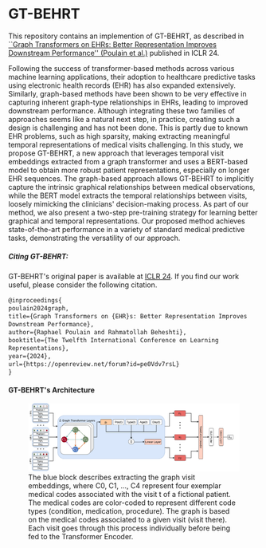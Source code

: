 # GT-BEHRT

This repository contains an implemention of GT-BEHRT, as described in [``Graph Transformers on EHRs: Better Representation Improves Downstream Performance'' (Poulain et al.)](https://openreview.net/forum?id=pe0Vdv7rsL) published in ICLR 24.



Following the success of transformer-based methods across various machine learning applications, their adoption to healthcare predictive tasks using electronic health records (EHR) has also expanded extensively. Similarly, graph-based methods have been shown to be very effective in capturing inherent graph-type relationships in EHRs, leading to improved downstream performance. Although integrating these two families of approaches seems like a natural next step, in practice, creating such a design is challenging and has not been done. This is partly due to known EHR problems, such as high sparsity, making extracting meaningful temporal representations of medical visits challenging. In this study, we propose GT-BEHRT, a new approach that leverages temporal visit embeddings extracted from a graph transformer and uses a BERT-based model to obtain more robust patient representations, especially on longer EHR sequences. The graph-based approach allows GT-BEHRT to implicitly capture the intrinsic graphical relationships between medical observations, while the BERT model extracts the temporal relationships between visits, loosely mimicking the clinicians' decision-making process. As part of our method, we also present a two-step pre-training strategy for learning better graphical and temporal representations. Our proposed method achieves state-of-the-art performance in a variety of standard medical predictive tasks, demonstrating the versatility of our approach.

##### Citing GT-BEHRT:
GT-BEHRT's original paper is available at [ICLR 24](https://openreview.net/forum?id=pe0Vdv7rsL).
If you find our work useful, please consider the following citation.

```
@inproceedings{
poulain2024graph,
title={Graph Transformers on {EHR}s: Better Representation Improves Downstream Performance},
author={Raphael Poulain and Rahmatollah Beheshti},
booktitle={The Twelfth International Conference on Learning Representations},
year={2024},
url={https://openreview.net/forum?id=pe0Vdv7rsL}
}
```

#### GT-BEHRT's Architecture
<figure>
  <img
  src="https://github.com/healthylaife/GT-BEHRT/blob/main/images/architecture.png"
  alt="GT-BEHRT Architecture.">
  <figcaption>The blue block describes extracting the graph visit embeddings, where C0, C1, ..., C4 represent four exemplar medical codes associated with the visit t of a fictional patient. The medical codes are color-coded to represent different code types (condition, medication, procedure). The graph is based on the medical codes associated to a given visit (visit there). Each visit goes through this process individually before being fed to the Transformer Encoder.
</figcaption>
</figure>
